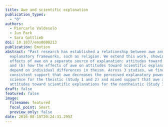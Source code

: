 ```yaml
---
title: Awe and scientific explanation
publication_types:
  - "0"
authors:
  - Piercarlo Valdesolo
  - Jun Park
  - Sara Gottlieb
doi: 10.1037/emo0000213
publication: Emotion
abstract: "Past research has established a relationship between awe and
  explanatory frameworks, such as religion. We extend this work, showing (a) the
  effects of awe on a separate source of explanation: attitudes toward science,
  and (b) how the effects of awe on attitudes toward scientific explanations
  depend on individual differences in theism. Across 3 studies, we find
  consistent support that awe decreases the perceived explanatory power of
  science for the theistic (Study 1 and 2) and mixed support that awe affects
  attitudes toward scientific explanations for the nontheistic (Study 3)."
draft: false
featured: false
image:
  filename: featured
  focal_point: Smart
  preview_only: false
date: 2016-08-15T20:24:31.295Z
---
```

